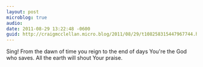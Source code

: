 ```yaml
---
layout: post
microblog: true
audio: 
date: 2011-08-29 13:22:48 -0600
guid: http://craigmcclellan.micro.blog/2011/08/29/t108258315447967744.html
---
```

Sing! From the dawn of time you reign to the end of days You're the God who saves. All the earth will shout Your praise.
